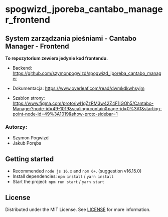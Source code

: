 
# spogwizd_jporeba_cantabo_manager_frontend
## System zarządzania pieśniami - Cantabo Manager - Frontend <br>

<b>To repozytorium zewiera jedynie kod frontendu.</b><br>

- Backend: https://github.com/szymonpogwizd/spogwizd_jporeba_cantabo_manager <br>

- Dokumentacja: https://www.overleaf.com/read/dwmkdkwhsyjm <br>

- Szablon strony: https://www.figma.com/proto/iwI1gZzRM3w42Z4F1IGOh5/Cantabo-Manager?node-id=49-1019&scaling=contain&page-id=0%3A1&starting-point-node-id=49%3A1019&show-proto-sidebar=1 <br>

### Autorzy: 
- Szymon Pogwizd 
- Jakub Poręba


## Getting started

- Recommended `node js 16.x` and `npm 6+`. (suggestion v16.15.0)
- Install dependencies: `npm install` / `yarn install`
- Start the project: `npm run start` / `yarn start`

## License

Distributed under the MIT License. See [LICENSE](https://github.com/minimal-ui-kit/minimal.free/blob/main/LICENSE.md) for more information.
